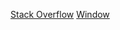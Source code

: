 [Stack Overflow](https://stackoverflow.com/questions/9479573/how-to-interrupt-console-readline)
[Window](https://stackoverflow.com/questions/10407769/directly-sending-keystrokes-to-another-process-via-hooking)
